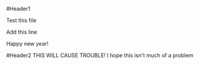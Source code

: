 #Header1

Test this file

Add this line

Happy new year!

#Header2
THIS WILL CAUSE TROUBLE!
I hope this isn't much of a problem